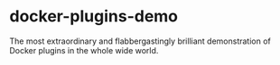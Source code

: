 # docker-plugins-demo

The most extraordinary and flabbergastingly brilliant demonstration of Docker plugins in the whole wide world.